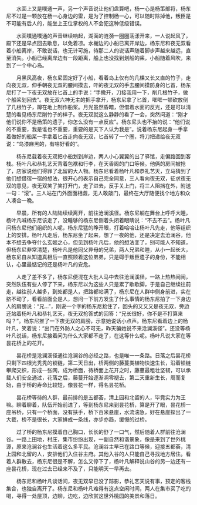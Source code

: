　　水面上又是噗通一声，另一个声音说让他们盘算吧，杨一心是杨策部将，杨东尼不过是一颗放在杨一心身边的雷，是为了控制杨一心，可以随时除掉他，叛臣是不可能有后人的，能坐上王位掌权的人不会犯这种低级错误。

　　水面噗通噗通的声音继续响起，湖面的涟漪一圈圈荡漾开来，一人说起风了，殿下还是早点回去歇息，以免着凉。水榭边的小船已离开岸边，杨东尼和夜无双看着小船离岸，不敢说话，也无计可施，待那二人的说话声随着脚步声越来越远，直至消失。小船已经离岸边有一段距离，船上也没找到划船的桨，小船随着风吹，来到了一个中心岛。

　　月黑风高夜，杨东尼固定好了小船，看着岛上仅有的几棵又长又直的竹子，走向夜无双，伸手朝夜无双的腰间摸去，吓的夜无双的手去腰间摸防身的匕首，杨东尼打了一下夜无双放在匕首上的手说：“手撒开，刀接我用一下，削几根竹子，做个船桨划回去”。夜无双六神无主的把手拿开，杨东尼拿了匕首，哐哐一顿砍放倒了几根竹子，蹲在地上制作船桨。月光虽然昏暗，但借着水面的反光，还是可以清楚的看见杨东尼削竹子的样子。夜无双就这么静静的看了一会，突然问道：“刚才他们说你不是杨策的遗子，你怎么没有一点反应”。杨东尼头也不抬的说：“他们说的不重要，我是谁也不重要，重要的是天下人认为我是”。说着杨东尼起身一手拿着做好的船桨一手拿着匕首走向夜无双，匕首转了一个圈，将刀把递给夜无双说：“乌漆麻黑的，有啥好看的”。

　　杨东尼载着夜无双把小船划到岸边，两人小心翼翼的出了驿馆，走偏路回到客栈。杨叶凡和恭礼艺天背着包袱和行李，在天香阁的门口等候。他俩的房间被抢了，店家说他们得罪了北留的大人物。杨东尼看着杨叶凡和恭礼艺天，立马猜到了他们想借宿一宿的想法，很开心的表示自己完全同意，三人看向夜无双，征求夜无双的意见，夜无双笑了笑打开门，走了进去，反手关上门，将三人阻挡在外，附送一句：“滚”。三人站在门外面面相觑，无人敢敲门，最终在大厅随便找个地方和众人凑合一晚。

　　早晨，所有的人陆陆续续离开，前往沧澜溪径。杨东尼躺在舞台上呼呼大睡，杨叶凡喊杨东尼该走了，没睡够的杨东尼侧着头闭着眼睛说：“不去不去”。杨叶凡问杨东尼他们组织的人呢，杨东尼猛的睁开眼，打着哈哈让杨叶凡先走，他等组织上的安排。杨叶凡走后，杨东尼坐了起来，想了一夜的他，还是决定去沧澜谷，他本不想去争夺什么玄姬之心，但见到杨叶凡后，他的想法变了，别可能人不知道，但杨东尼非常清楚，杨叶凡是他同父异母的兄弟，两人兄弟和睦，从小一起长大，杨东尼自从知道真相后一直照顾着这位弟弟，只是碍于叛臣遗子的身份，不能相认，心里最惦记的还是杨叶凡的安危。

　　人走了差不多了，杨东尼便混在大批人马中去往沧澜溪径，一路上热热闹闹，突然队伍有些人停了下来，杨东尼以为这些人只是累了歇歇脚，于是自己继续往前走，越往前人越多，到处都是人，把路都站满了，杨东尼在人群中侧身前进，实在挤不动了，看看前面全是人，想问一下前方发生了什么事情的杨东尼拍了一下身边人的肩膀说：“兄...”，刚说一个字的杨东尼尬住了，回头的又又又是夜无双，旁边还站着杨叶凡和恭礼艺天，夜无双抢答式的回答：“兄长很好，你不是不打算来吗？”。杨东尼推了一下夜无双的肩膀，示意她说话小点声。杨东尼看着边上的杨叶凡，笑着说：“出门在外防人之心不可无，昨天骗她说不来沧澜溪径”。还没等杨叶凡说话，杨东尼接着问为什么大家都不走了，在这等什么呢。杨叶凡说大家在等昙花桥上的花开。

　　昙花桥是沧澜溪径通往沧澜谷的必经之路，也是唯一一条路。日落之后昙花桥只剩下四根光秃秃的锁链，第二天日出，桥两侧的藤蔓类植物快速生长，沿着锁链攀爬交织，形成一张网，成为桥面，待桥面上花开之时，藤蔓最粗壮坚韧，可以承载人们安全通过，花落之后，藤蔓开始逐渐凋零褪去，第二天重新生长，周而复始，由于桥的寿命比较短，像昙花一样，得名昙花桥。

　　昙花桥等待的人群，最前排的是五都荟，清上园和北留的人，毕竟实力为王嘛。聊着聊着，队伍开始前进了，等到杨东尼来到昙花桥，算是开了眼，昙花桥一座吊桥，只有一个桥面，没有扶手，桥下百米悬崖，水流湍急，好在悬崖探出了一大截，桥不是很长，大家排成一条线，亦步亦趋，缓慢的过桥。

　　过了桥的杨东尼摸着自己胸口，长长的舒了一口气，然后随着人群前往沧澜谷。一路上田地，村庄，集市纷纷出现，一副自然和谐景象，像是来到了世外桃源，原来沧澜谷也生活着这么多平民。沧澜谷主早已在路口等候，迎接五都荟，清上园和北留的人，安排他们入住谷主府。其他入谷的人只能自己寻找地方居住。看着人群散去，杨东尼很是不解，怎么又停下了，杨叶凡解释说山谷的另一边还有一座昙花桥，现在过去已经来不及了，只能明天一早再去。

　　杨东尼和杨叶凡谈话间，夜无双早已没了踪影，恭礼艺天说有事，预定的客栈集合，也独自离开了。杨东尼和杨叶凡难得有这点空闲时间，两人在集市买了吃的喝，寻得一处屋顶，边聊，边吃，边欣赏这世外桃园的美景和落日。
